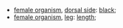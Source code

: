 <!-- org_Grebennikovius -->
- [female organism](http://purl.obolibrary.org/obo/HAO_0000028), [dorsal side](http://purl.obolibrary.org/obo/BSPO_0000063): [black](http://purl.obolibrary.org/obo/PATO_0000317);
- [female organism](http://purl.obolibrary.org/obo/HAO_0000028), [leg](http://purl.obolibrary.org/obo/HAO_0000494): [length](http://purl.obolibrary.org/obo/PATO_0000122);